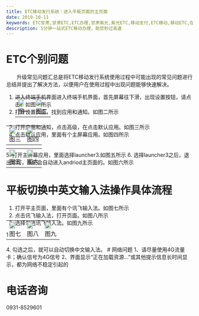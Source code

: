 ```yaml
---
title: ETC移动发行系统：进入平板页面的主页面
date: 2019-10-11
keywords: ETC甘肃,甘肃ETC,ETC办理,甘肃紫光,紫光ETC,移动支付,ETC移动,移动ETC,在线充值,ETC办理,卡片办理,OBU办理,OBU激活,ETC手持终端,甘肃ETC办理,甘肃ETC发行,移动发行终端,ETC移动发行系统
description: 5分钟一站式ETC移动办理，助您秒过高速
---
```

# ETC个别问题
 &emsp;&emsp;升级常见问题汇总是将ETC移动发行系统使用过程中可能出现的常见问题进行总结并提出了解决方法，以便用户在使用过程中出现问题能够快速解决。
 
1. 进入终端手机界面进入终端手机界面，首先屏幕往下滑，出现设置按钮，请点击。如图一所示
2. 打开设置页面，找到应用和通知。如图二所示
    <table style="margin-top: -47px;">
      <td><img src="/pub-images/apply-12.png"  width="70%" /><div style="text-align:center;">图一</div></td>
      <td><img src="/pub-images/apply-13.png"  width="70%" /><div style="text-align:center;">图二</div></td>
     </table> 
3. 打开应用和通知，点击高级，在点击默认应用。如图三所示
4. 点击默认应用，里面有个主屏幕应用。如图四所示
 <table style="margin-top: -47px;">
      <td><img src="/pub-images/apply-14.png"  width="70%" /><div style="text-align:center;">图三</div></td>
      <td><img src="/pub-images/apply-15.png"  width="70%" /><div style="text-align:center;">图四</div></td>
     </table> 
5. 打开主屏幕应用，里面选择launcher3.如图五所示
6. 选择launcher3之后，退出即可，系统会自动进入andriod主页面的。如图六所示
    <table style="margin-top: -47px;">
         <td><img src="/pub-images/apply-16.png"  width="70%" /><div style="text-align:center;">图五</div></td>
         <td><img src="/pub-images/apply-17.png"  width="70%" /><div style="text-align:center;">图六</div></td>
        </table>

# 平板切换中英文输入法操作具体流程
1. 打开平主页面，里面有个讯飞输入法。如图七所示
2. 点击讯飞输入法，打开页面。如图八所示
3. 选择勾选讯飞输入法。如图九所示
<table style="margin-top: -47px;">
  <td><img src="/pub-images/apply-18.png"  width="70%" /><div style="text-align:center;">图七</div></td>1
  <td><img src="/pub-images/apply-19.png"  width="70%" /><div style="text-align:center;">图八</div></td>
  <td><img src="/pub-images/apply-201.png"  width="70%" /><div style="text-align:center;">图九</div></td>
 </table> 
4. 勾选之后，就可以自动切换中文输入法。
# 网络问题
1、请尽量使用4G流量卡；确认信号为4G信号
2、界面显示“正在加载资源...”或其他提示信息长时间显示，都为网络不稳定引起的

# 电话咨询
0931-8529601
